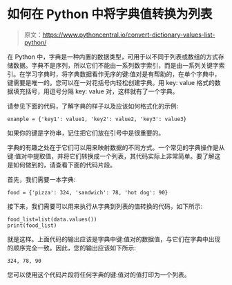 # 如何在 Python 中将字典值转换为列表

> 原文：<https://www.pythoncentral.io/convert-dictionary-values-list-python/>

在 Python 中，字典是一种内置的数据类型，可用于以不同于列表或数组的方式存储数据。字典不是序列，所以它们不能由一系列数字索引，而是由一系列关键字索引。在学习字典时，将字典数据看作无序的键:值对是有帮助的，在单个字典中，键需要是唯一的。您可以在一对花括号内轻松创建字典。用 key: value 格式的数据填充括号，用逗号分隔 key: value 对，这样就有了一个字典。

请参见下面的代码，了解字典的样子以及应该如何格式化的示例:

```
example = {'key1': value1, 'key2': value2, 'key3': value3}
```

如果你的键是字符串，记住把它们放在引号中是很重要的。

字典的有趣之处在于它们可以用来映射数据的不同方式。一个常见的字典操作是从键:值对中提取值，并将它们转换成一个列表，其代码实际上非常简单。要了解这是如何做到的，请查看下面的代码片段。

首先，我们需要一本字典:

```
food = {'pizza': 324, 'sandwich': 78, 'hot dog': 90}
```

接下来，我们需要可以用来执行从字典到列表的值转换的代码，如下所示:

```
food_list=list(data.values())
print(food_list)
```

就是这样。上面代码的输出应该是字典中键:值对的数据值，与它们在字典中出现的顺序完全一致。因此，您的输出应该如下所示:

```
324, 78, 90
```

您可以使用这个代码片段将任何字典的键:值对的值打印为一个列表。
